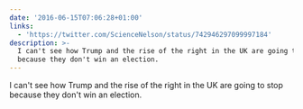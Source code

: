 ```yaml
---
date: '2016-06-15T07:06:28+01:00'
links:
  - 'https://twitter.com/ScienceNelson/status/742946297099997184'
description: >-
  I can't see how Trump and the rise of the right in the UK are going to stop
  because they don't win an election.
---
```

I can't see how Trump and the rise of the right in the UK are going to stop because they don't win an election. 
